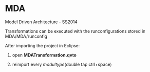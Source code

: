 # MDA

Model Driven Architecture - SS2014

Transformations can be executed with the runconfigurations stored in
MDA/MDA/runconfig

After importing the project in Eclipse:

1.  open **MDATransformation.qvto**

2.  reimport every *modultype*(double tap ctrl+space)


